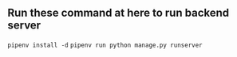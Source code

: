 
## Run these command at here to run backend server
`pipenv install -d`
`pipenv run python manage.py runserver`